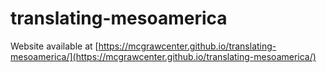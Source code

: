 # translating-mesoamerica

Website available at [https://mcgrawcenter.github.io/translating-mesoamerica/](https://mcgrawcenter.github.io/translating-mesoamerica/)
